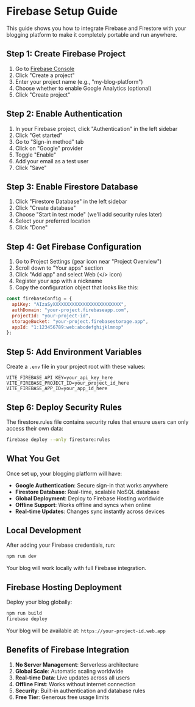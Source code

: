 # Firebase Setup Guide

This guide shows you how to integrate Firebase and Firestore with your blogging platform to make it completely portable and run anywhere.

## Step 1: Create Firebase Project

1. Go to [Firebase Console](https://console.firebase.google.com/)
2. Click "Create a project"
3. Enter your project name (e.g., "my-blog-platform")
4. Choose whether to enable Google Analytics (optional)
5. Click "Create project"

## Step 2: Enable Authentication

1. In your Firebase project, click "Authentication" in the left sidebar
2. Click "Get started"
3. Go to "Sign-in method" tab
4. Click on "Google" provider
5. Toggle "Enable"
6. Add your email as a test user
7. Click "Save"

## Step 3: Enable Firestore Database

1. Click "Firestore Database" in the left sidebar
2. Click "Create database"
3. Choose "Start in test mode" (we'll add security rules later)
4. Select your preferred location
5. Click "Done"

## Step 4: Get Firebase Configuration

1. Go to Project Settings (gear icon near "Project Overview")
2. Scroll down to "Your apps" section
3. Click "Add app" and select Web (</> icon)
4. Register your app with a nickname
5. Copy the configuration object that looks like this:

```javascript
const firebaseConfig = {
  apiKey: "AIzaSyXXXXXXXXXXXXXXXXXXXXXXXXX",
  authDomain: "your-project.firebaseapp.com",
  projectId: "your-project-id",
  storageBucket: "your-project.firebasestorage.app",
  appId: "1:123456789:web:abcdefghijklmnop"
};
```

## Step 5: Add Environment Variables

Create a `.env` file in your project root with these values:

```
VITE_FIREBASE_API_KEY=your_api_key_here
VITE_FIREBASE_PROJECT_ID=your_project_id_here
VITE_FIREBASE_APP_ID=your_app_id_here
```

## Step 6: Deploy Security Rules

The firestore.rules file contains security rules that ensure users can only access their own data:

```bash
firebase deploy --only firestore:rules
```

## What You Get

Once set up, your blogging platform will have:

- **Google Authentication**: Secure sign-in that works anywhere
- **Firestore Database**: Real-time, scalable NoSQL database
- **Global Deployment**: Deploy to Firebase Hosting worldwide
- **Offline Support**: Works offline and syncs when online
- **Real-time Updates**: Changes sync instantly across devices

## Local Development

After adding your Firebase credentials, run:

```bash
npm run dev
```

Your blog will work locally with full Firebase integration.

## Firebase Hosting Deployment

Deploy your blog globally:

```bash
npm run build
firebase deploy
```

Your blog will be available at: `https://your-project-id.web.app`

## Benefits of Firebase Integration

1. **No Server Management**: Serverless architecture
2. **Global Scale**: Automatic scaling worldwide
3. **Real-time Data**: Live updates across all users
4. **Offline First**: Works without internet connection
5. **Security**: Built-in authentication and database rules
6. **Free Tier**: Generous free usage limits